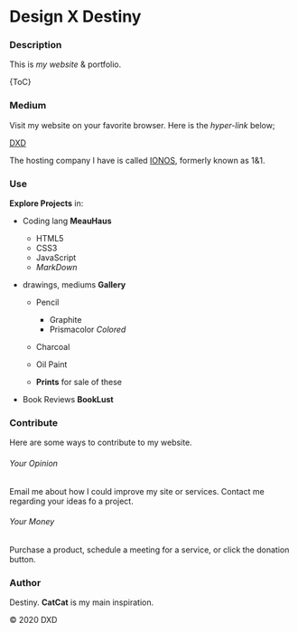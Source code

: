 # Design X Destiny

### Description
This is _my website_ &amp; portfolio.

{ToC}


### Medium

Visit my website on your favorite browser.
Here is the *hyper-link* below;

[DXD](http://www.designxdestiny.com)

The hosting company I have is called [IONOS](https://www.ionos.com), formerly known as 1&amp;1.
### Use

__Explore Projects__ in:

* Coding lang __MeauHaus__
	* HTML5
	* CSS3
	* JavaScript
	* *MarkDown*

* drawings, mediums __Gallery__
	* Pencil 
		* Graphite
		* Prismacolor *Colored*
	* Charcoal
	* Oil Paint

	* **Prints** for sale of these

* Book Reviews __BookLust__


### Contribute
Here are some ways to contribute to my website.

###### Your Opinion
Email me about how I could improve my site or services.
Contact me regarding your ideas fo a project.

###### Your Money
Purchase a product, schedule a meeting for a service, or click the donation button. 


### Author
Destiny.
__CatCat__ is my main inspiration.



&copy; 2020 DXD
